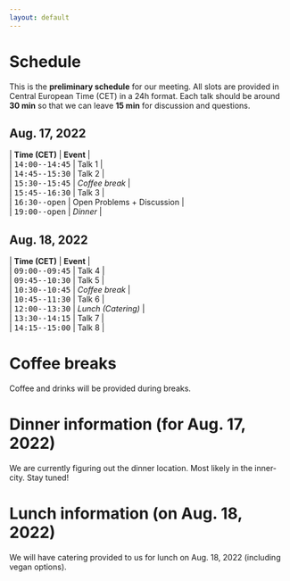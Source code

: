 ```yaml
---
layout: default
---
```


# Schedule

This is the **preliminary schedule** for our meeting. All slots are provided
in Central European Time (CET) in a 24h format. Each talk should be around 
**30 min** so that we can leave **15 min** for discussion and questions. 

## Aug. 17, 2022

| **Time (CET)**                                            | **Event**       |    
| <span style="font-family: monospace;">14:00--14:45</span> | Talk 1          |    
| <span style="font-family: monospace;">14:45--15:30</span> | Talk 2          |    
| <span style="font-family: monospace;">15:30--15:45</span> | *Coffee break*  |    
| <span style="font-family: monospace;">15:45--16:30</span> | Talk 3          |    
| <span style="font-family: monospace;">16:30--open</span>  | Open Problems + Discussion |    
| <span style="font-family: monospace;">19:00--open</span>  | *Dinner*          |    


## Aug. 18, 2022

| **Time (CET)**                                            | **Event**        |    
| <span style="font-family: monospace;">09:00--09:45</span> | Talk 4           |    
| <span style="font-family: monospace;">09:45--10:30</span> | Talk 5           |    
| <span style="font-family: monospace;">10:30--10:45</span> | *Coffee break*   |    
| <span style="font-family: monospace;">10:45--11:30</span> | Talk 6           |    
| <span style="font-family: monospace;">12:00--13:30</span>  | *Lunch (Catering)* |    
| <span style="font-family: monospace;">13:30--14:15</span>  | Talk 7           |    
| <span style="font-family: monospace;">14:15--15:00</span>  | Talk 8           |    


# Coffee breaks

Coffee and drinks will be provided during breaks.

# Dinner information (for Aug. 17, 2022)

We are currently figuring out the dinner location. Most likely in the inner-city. 
Stay tuned!

# Lunch information (on Aug. 18, 2022)

We will have catering provided to us for lunch on Aug. 18, 2022 (including vegan options).
